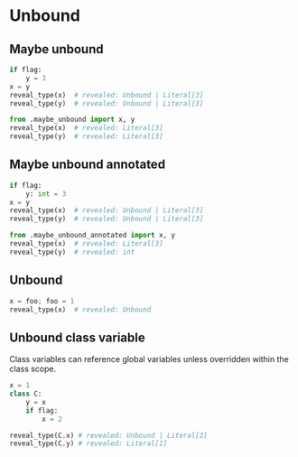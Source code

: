 # Unbound

## Maybe unbound

```py path=package/maybe_unbound.py
if flag:
    y = 3
x = y
reveal_type(x)  # revealed: Unbound | Literal[3]
reveal_type(y)  # revealed: Unbound | Literal[3]
```

```py path=package/public.py
from .maybe_unbound import x, y 
reveal_type(x)  # revealed: Literal[3]
reveal_type(y)  # revealed: Literal[3]
```

## Maybe unbound annotated

```py path=package/maybe_unbound_annotated.py
if flag:
    y: int = 3
x = y
reveal_type(x)  # revealed: Unbound | Literal[3]
reveal_type(y)  # revealed: Unbound | Literal[3]
```

```py path=package/public.py
from .maybe_unbound_annotated import x, y
reveal_type(x)  # revealed: Literal[3]
reveal_type(y)  # revealed: int
```

## Unbound

```py
x = foo; foo = 1
reveal_type(x)  # revealed: Unbound
```

## Unbound class variable

Class variables can reference global variables unless overridden within the class scope.

```py
x = 1
class C:
    y = x
    if flag:
        x = 2

reveal_type(C.x) # revealed: Unbound | Literal[2]
reveal_type(C.y) # revealed: Literal[1]
```
